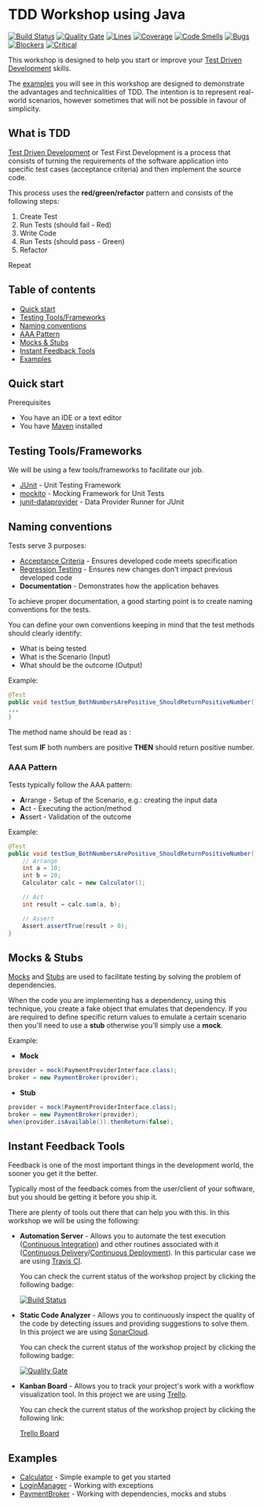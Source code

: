 # TDD Workshop using Java
[![Build Status](https://travis-ci.org/rafaelspinto/workshop-tdd-java.svg?branch=master)](https://travis-ci.org/rafaelspinto/workshop-tdd-java) [![Quality Gate](https://sonarcloud.io/api/badges/gate?key=workshop:tdd-java)](https://sonarcloud.io/dashboard?id=workshop%3Atdd-java) [![Lines](https://sonarcloud.io/api/badges/measure?key=workshop:tdd-java&metric=ncloc)](https://sonarcloud.io/dashboard?id=workshop%3Atdd-java) [![Coverage](https://sonarcloud.io/api/badges/measure?key=workshop:tdd-java&metric=coverage)](https://sonarcloud.io/dashboard?id=workshop%3Atdd-java) [![Code Smells](https://sonarcloud.io/api/badges/measure?key=workshop:tdd-java&metric=code_smells)](https://sonarcloud.io/dashboard?id=workshop%3Atdd-java) [![Bugs](https://sonarcloud.io/api/badges/measure?key=workshop:tdd-java&metric=bugs)](https://sonarcloud.io/dashboard?id=workshop%3Atdd-java) [![Blockers](https://sonarcloud.io/api/badges/measure?key=workshop:tdd-java&metric=blocker_violations)](https://sonarcloud.io/dashboard?id=workshop%3Atdd-java) [![Critical](https://sonarcloud.io/api/badges/measure?key=workshop:tdd-java&metric=critical_violations)](https://sonarcloud.io/dashboard?id=workshop%3Atdd-java)

This workshop is designed to help you start or improve your [Test Driven Development](https://en.wikipedia.org/wiki/Test-driven_development) skills.

The [examples](#examples) you will see in this workshop are designed to demonstrate the advantages and technicalities of TDD. The intention is to represent real-world scenarios, however sometimes that will not be possible in favour of simplicity.


## What is TDD

[Test Driven Development](https://en.wikipedia.org/wiki/Test-driven_development) or Test First Development is a process that consists of turning the requirements of the software application into specific test cases (acceptance criteria) and then implement the source code.

This process uses the **red/green/refactor** pattern and consists of the following steps:

1. Create Test
2. Run Tests (should fail - Red)
3. Write Code
4. Run Tests (should pass - Green)  
5. Refactor

Repeat  

## Table of contents

* [Quick start](#quick-start)
* [Testing Tools/Frameworks](#testing-toolsframeworks)
* [Naming conventions](#naming-conventions)
* [AAA Pattern](#aaa-pattern)
* [Mocks & Stubs](#mocks--stubs)
* [Instant Feedback Tools](#instant-feedback-tools)
* [Examples](#examples)

## Quick start

Prerequisites

* You have an IDE or a text editor
* You have [Maven](https://maven.apache.org/) installed


## Testing Tools/Frameworks

We will be using a few tools/frameworks to facilitate our job.

* [JUnit](https://junit.org/junit4/) - Unit Testing Framework
* [mockito](http://site.mockito.org/) - Mocking Framework for Unit Tests
* [junit-dataprovider](https://github.com/TNG/junit-dataprovider) - Data Provider Runner for JUnit


## Naming conventions

Tests serve 3 purposes:

* [Acceptance Criteria](https://en.wikipedia.org/wiki/Acceptance_testing) - Ensures developed code meets specification
* [Regression Testing](https://en.wikipedia.org/wiki/Regression_testing) - Ensures new changes don't impact previous developed code
* **Documentation** - Demonstrates how the application behaves

To achieve proper documentation, a good starting point is to create naming conventions for the tests.

You can define your own conventions keeping in mind that the test methods should clearly identify:

* What is being tested
* What is the Scenario (Input)
* What should be the outcome (Output)

Example:

```java
@Test
public void testSum_BothNumbersArePositive_ShouldReturnPositiveNumber() {
...
}
```

The method name should be read as :

Test sum **IF** both numbers are positive **THEN** should return positive number.


### AAA Pattern

Tests typically follow the AAA pattern:

* **A**rrange - Setup of the Scenario, e.g.: creating the input data
* **A**ct - Executing the action/method
* **A**ssert - Validation of the outcome

Example:


```java
@Test
public void testSum_BothNumbersArePositive_ShouldReturnPositiveNumber() {
    // Arrange
    int a = 10;
    int b = 20;
    Calculator calc = new Calculator();

    // Act
    int result = calc.sum(a, b);

    // Assert
    Assert.assertTrue(result > 0);
}
```

## Mocks & Stubs

[Mocks](https://en.wikipedia.org/wiki/Mock_object) and [Stubs](https://en.wikipedia.org/wiki/Method_stub) are used to facilitate testing by solving the problem of dependencies.

When the code you are implementing has a dependency, using this technique, you create a fake object that emulates that dependency. If you are required to define specific return values to emulate a certain scenario then you'll need to use a **stub** otherwise you'll simply use a **mock**.


Example:


* **Mock**

```java
provider = mock(PaymentProviderInterface.class);
broker = new PaymentBroker(provider);
```

* **Stub**
```java
provider = mock(PaymentProviderInterface.class);
broker = new PaymentBroker(provider);
when(provider.isAvailable()).thenReturn(false);
```

## Instant Feedback Tools

Feedback is one of the most important things in the development world, the sooner you get it the better.

Typically most of the feedback comes from the user/client of your software, but you should be getting it before you ship it.

There are plenty of tools out there that can help you with this. In this workshop we will be using the following:

* **Automation Server** - Allows you to automate the test execution ([Continuous Integration](https://www.thoughtworks.com/continuous-integration)) and other routines associated with it ([Continuous Delivery](https://martinfowler.com/bliki/ContinuousDelivery.html)/[Continuous Deployment](https://www.agilealliance.org/glossary/continuous-deployment/)). In this particular case we are using [Travis CI](https://travis-ci.org/).

    You can check the current status of the workshop project by clicking the following badge:

   [![Build Status](https://travis-ci.org/rafaelspinto/workshop-tdd-java.svg?branch=master)](https://travis-ci.org/rafaelspinto/workshop-tdd-java)

* **Static Code Analyzer** - Allows you to continuously inspect the quality of the code by detecting issues and providing suggestions to solve them. In this project we are using [SonarCloud](http://sonarcloud.io).

    You can check the current status of the workshop project by clicking the following badge:

    [![Quality Gate](https://sonarcloud.io/api/badges/gate?key=workshop:tdd-java)](https://sonarcloud.io/dashboard?id=workshop%3Atdd-java)

* **Kanban Board** - Allows you to track your project's work with a workflow visualization tool. In this project we are using [Trello](https://trello.com/).

    You can check the current status of the workshop project by clicking the following link:

    [Trello Board](https://trello.com/b/rvbvAXFn/workshop-tdd-java)


## Examples

* [Calculator](/src/test/java/workshop/calculator) - Simple example to get you started
* [LoginManager](/src/test/java/workshop/login) - Working with exceptions
* [PaymentBroker](/src/test/java/workshop/payment) - Working with dependencies, mocks and stubs